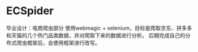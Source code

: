 # ECSpider
毕业设计：电商爬虫部分
使用webmagic + selenium，目标是爬取京东、拼多多和天猫的几个热门品类数据，并对爬取下来的数据进行分析。
后期完成自己的分布式爬虫框架后，会使用框架进行改写。
